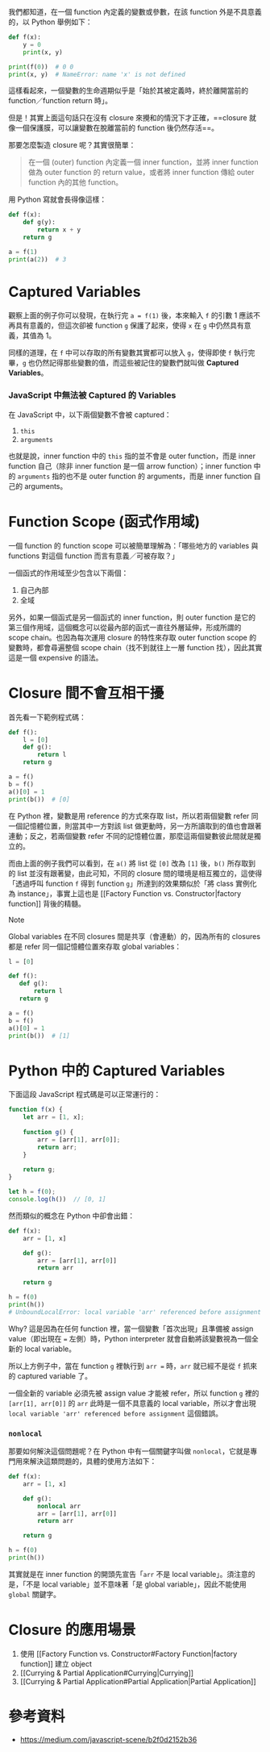 我們都知道，在一個 function 內定義的變數或參數，在該 function 外是不具意義的，以 Python 舉例如下：

```Python
def f(x):
    y = 0
    print(x, y)

print(f(0))  # 0 0
print(x, y)  # NameError: name 'x' is not defined
```

這樣看起來，一個變數的生命週期似乎是「始於其被定義時，終於離開當前的 function／function return 時」。

但是！其實上面這句話只在沒有 closure 來攪和的情況下才正確，==closure 就像一個保護膜，可以讓變數在脫離當前的 function 後仍然存活==。

那要怎麼製造 closure 呢？其實很簡單：

>在一個 (outer) function 內定義一個 inner function，並將 inner function 做為 outer function 的 return value，或者將 inner function 傳給 outer function 內的其他 function。

用 Python 寫就會長得像這樣：

```Python
def f(x):
    def g(y):
        return x + y
    return g

a = f(1)
print(a(2))  # 3
```

# Captured Variables

觀察上面的例子你可以發現，在執行完 `a = f(1)` 後，本來輸入 `f` 的引數 1 應該不再具有意義的，但這次卻被 function `g` 保護了起來，使得 `x` 在 `g` 中仍然具有意義，其值為 1。

同樣的道理，在 `f` 中可以存取的所有變數其實都可以放入 `g`，使得即使 `f` 執行完畢，`g` 也仍然記得那些變數的值，而這些被記住的變數們就叫做 **Captured Variables**。

### JavaScript 中無法被 Captured 的 Variables

在 JavaScript 中，以下兩個變數不會被 captured：

1. `this`
2. `arguments`

也就是說，inner function 中的 `this` 指的並不會是 outer function，而是 inner function 自己（除非 inner function 是一個 arrow function）；inner function 中的 `arguments` 指的也不是 outer function 的 arguments，而是 inner function 自己的 arguments。

# Function Scope (函式作用域)

一個 function 的 function scope 可以被簡單理解為：「哪些地方的 variables 與 functions 對這個 function 而言有意義／可被存取？」

一個函式的作用域至少包含以下兩個：

1.  自己內部
2. 全域

另外，如果一個函式是另一個函式的 inner function，則 outer function 是它的第三個作用域，這個概念可以從最內部的函式一直往外層延伸，形成所謂的 scope chain。也因為每次運用 closure 的特性來存取 outer function scope 的變數時，都會尋遍整個 scope chain（找不到就往上一層 function 找），因此其實這是一個 expensive 的語法。

# Closure 間不會互相干擾

首先看一下範例程式碼：

```Python
def f():
    l = [0]
    def g():
        return l
    return g

a = f()
b = f()
a()[0] = 1
print(b())  # [0]
```

在 Python 裡，變數是用 reference 的方式來存取 list，所以若兩個變數 refer 同一個記憶體位置，則當其中一方對該 list 做更動時，另一方所讀取到的值也會跟著連動；反之，若兩個變數 refer 不同的記憶體位置，那麼這兩個變數彼此間就是獨立的。

而由上面的例子我們可以看到，在 `a()` 將 list 從 `[0]` 改為 `[1]` 後，`b()` 所存取到的 list 並沒有跟著變，由此可知，不同的 closure 間的環境是相互獨立的，這使得「透過呼叫 function `f` 得到 function `g`」所達到的效果類似於「將 class 實例化為 instance」，事實上這也是 [[Factory Function vs. Constructor|factory function]] 背後的精髓。

>[!Note]
>Global variables 在不同 closures 間是共享（會連動）的，因為所有的 closures 都是 refer 同一個記憶體位置來存取 global variables：
>
>```Python
>l = [0]
>
>def f():
>    def g():
>        return l
>    return g
>
>a = f()
>b = f()
>a()[0] = 1
>print(b())  # [1]
>```

# Python 中的 Captured Variables

下面這段 JavaScript 程式碼是可以正常運行的：

```JavaScript
function f(x) {
    let arr = [1, x];
    
    function g() {
        arr = [arr[1], arr[0]];
        return arr;
    }
    
    return g;
}

let h = f(0);
console.log(h())  // [0, 1]
```

然而類似的概念在 Python 中卻會出錯：

```Python
def f(x):
    arr = [1, x]

    def g():
        arr = [arr[1], arr[0]]
        return arr

    return g

h = f(0)
print(h())
# UnboundLocalError: local variable 'arr' referenced before assignment
```

Why? 這是因為在任何 function 裡，當一個變數「首次出現」且準備被 assign value（即出現在 `=` 左側）時，Python interpreter 就會自動將該變數視為一個全新的 local variable。

所以上方例子中，當在 function `g` 裡執行到 `arr =` 時，`arr` 就已經不是從 `f` 抓來的 captured variable 了。

一個全新的 variable 必須先被 assign value 才能被 refer，所以 function `g` 裡的 `[arr[1], arr[0]]` 的 `arr` 此時是一個不具意義的 local variable，所以才會出現 `local variable 'arr' referenced before assignment` 這個錯誤。

### `nonlocal`

那要如何解決這個問題呢？在 Python 中有一個關鍵字叫做 `nonlocal`，它就是專門用來解決這類問題的，具體的使用方法如下：

```Python
def f(x):
    arr = [1, x]

    def g():
        nonlocal arr
        arr = [arr[1], arr[0]]
        return arr

    return g

h = f(0)
print(h())
```

其實就是在 inner function 的開頭先宣告「`arr` 不是 local variable」。須注意的是，「不是 local variable」並不意味著「是 global variable」，因此不能使用 `global` 關鍵字。

# Closure 的應用場景

1. 使用 [[Factory Function vs. Constructor#Factory Function|factory function]] 建立 object
2. [[Currying & Partial Application#Currying|Currying]]
3. [[Currying & Partial Application#Partial Application|Partial Application]]

# 參考資料

- <https://medium.com/javascript-scene/b2f0d2152b36>
